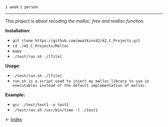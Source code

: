 `1 week`
`1 person`

---

_This project is about recoding the malloc, free and realloc function._

__Installation:__

* `git clone https://github.com/wwatkins42/42_C_Projects.git`
* `cd ./42_C_Projects/Malloc`
* `make`
* `./test/run.sh ./[file]`

**Usage:**
* `./test/run.sh ./[file]`
* `run.sh is a script used to inject my malloc library to use in executables instead of the default implementation of malloc.`

**Example:**
* `gcc ./test/test1 -o test1`
* `./test/run.sh /usr/bin/time -l ./test1`

&#8592; [Index](https://wwatkins42.github.io/index)
